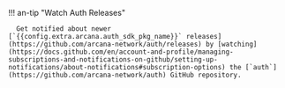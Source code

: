 !!! an-tip "Watch Auth Releases"

      Get notified about newer [`{{config.extra.arcana.auth_sdk_pkg_name}}` releases](https://github.com/arcana-network/auth/releases) by [watching](https://docs.github.com/en/account-and-profile/managing-subscriptions-and-notifications-on-github/setting-up-notifications/about-notifications#subscription-options) the [`auth`](https://github.com/arcana-network/auth) GitHub repository.
